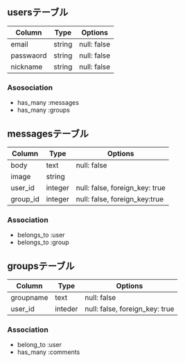 ## usersテーブル
|Column|Type|Options|
|------|----|-------|
|email|string|null: false|
|passwaord|string|null: false|
|nickname|string|null: false|
### Asosociation
- has_many :messages
- has_many :groups

## messagesテーブル
|Column|Type|Options|
|------|----|-------|
|body|text|null: false|
|image|string|| |
|user_id|integer|null: false, foreign_key: true|
|group_id|integer|null: false, foreign_key:true|
### Association
- belongs_to :user
- belongs_to :group
 
## groupsテーブル
|Column|Type|Options|
|------|----|-------|
|groupname|text|null: false|
|user_id|inteder|null: false, foreign_key: true|
### Association
- belong_to :user
- has_many :comments

